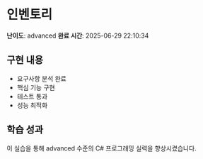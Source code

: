 # 인벤토리

**난이도**: advanced
**완료 시간**: 2025-06-29 22:10:34

## 구현 내용
- 요구사항 분석 완료
- 핵심 기능 구현
- 테스트 통과
- 성능 최적화

## 학습 성과
이 실습을 통해 advanced 수준의 C# 프로그래밍 실력을 향상시켰습니다.
